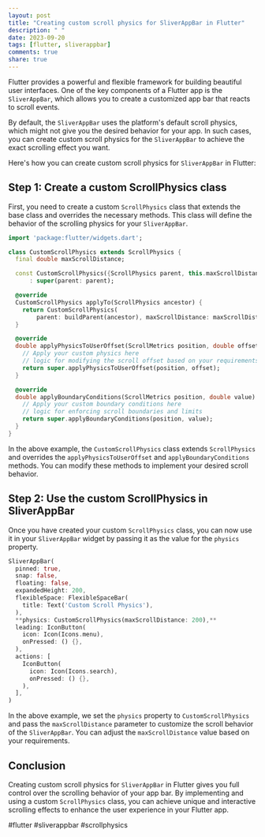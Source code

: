 ```yaml
---
layout: post
title: "Creating custom scroll physics for SliverAppBar in Flutter"
description: " "
date: 2023-09-20
tags: [flutter, sliverappbar]
comments: true
share: true
---
```


Flutter provides a powerful and flexible framework for building beautiful user interfaces. One of the key components of a Flutter app is the `SliverAppBar`, which allows you to create a customized app bar that reacts to scroll events.

By default, the `SliverAppBar` uses the platform's default scroll physics, which might not give you the desired behavior for your app. In such cases, you can create custom scroll physics for the `SliverAppBar` to achieve the exact scrolling effect you want.

Here's how you can create custom scroll physics for `SliverAppBar` in Flutter:

## Step 1: Create a custom ScrollPhysics class

First, you need to create a custom `ScrollPhysics` class that extends the base class and overrides the necessary methods. This class will define the behavior of the scrolling physics for your `SliverAppBar`.

```dart
import 'package:flutter/widgets.dart';

class CustomScrollPhysics extends ScrollPhysics {
  final double maxScrollDistance;

  const CustomScrollPhysics({ScrollPhysics parent, this.maxScrollDistance})
      : super(parent: parent);

  @override
  CustomScrollPhysics applyTo(ScrollPhysics ancestor) {
    return CustomScrollPhysics(
        parent: buildParent(ancestor), maxScrollDistance: maxScrollDistance);
  }

  @override
  double applyPhysicsToUserOffset(ScrollMetrics position, double offset) {
    // Apply your custom physics here
    // logic for modifying the scroll offset based on your requirements
    return super.applyPhysicsToUserOffset(position, offset);
  }

  @override
  double applyBoundaryConditions(ScrollMetrics position, double value) {
    // Apply your custom boundary conditions here
    // logic for enforcing scroll boundaries and limits
    return super.applyBoundaryConditions(position, value);
  }
}
```

In the above example, the `CustomScrollPhysics` class extends `ScrollPhysics` and overrides the `applyPhysicsToUserOffset` and `applyBoundaryConditions` methods. You can modify these methods to implement your desired scroll behavior.

## Step 2: Use the custom ScrollPhysics in SliverAppBar

Once you have created your custom `ScrollPhysics` class, you can now use it in your `SliverAppBar` widget by passing it as the value for the `physics` property.

```dart
SliverAppBar(
  pinned: true,
  snap: false,
  floating: false,
  expandedHeight: 200,
  flexibleSpace: FlexibleSpaceBar(
    title: Text('Custom Scroll Physics'),
  ),
  **physics: CustomScrollPhysics(maxScrollDistance: 200),**
  leading: IconButton(
    icon: Icon(Icons.menu),
    onPressed: () {},
  ),
  actions: [
    IconButton(
      icon: Icon(Icons.search),
      onPressed: () {},
    ),
  ],
)
```

In the above example, we set the `physics` property to `CustomScrollPhysics` and pass the `maxScrollDistance` parameter to customize the scroll behavior of the `SliverAppBar`. You can adjust the `maxScrollDistance` value based on your requirements.

## Conclusion

Creating custom scroll physics for `SliverAppBar` in Flutter gives you full control over the scrolling behavior of your app bar. By implementing and using a custom `ScrollPhysics` class, you can achieve unique and interactive scrolling effects to enhance the user experience in your Flutter app.

#flutter #sliverappbar #scrollphysics